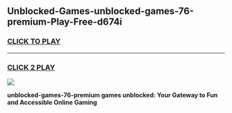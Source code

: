 
## Unblocked-Games-unblocked-games-76-premium-Play-Free-d674i
<h3>
<a href="https://premium76.site?title=unblocked-games-76-premium&ref=18A1">CLICK TO PLAY</a></h3>
<hr>

<h3>
<a href="https://premium76.site?title=unblocked-games-76-premium&ref=18A1">CLICK 2 PLAY</a>
  
</h3>

<a href="https://premium76.site?title=unblocked-games-76-premium&ref=18A1"><img src="https://clearcache.store/games.png"></a>


**unblocked-games-76-premium games unblocked: Your Gateway to Fun and Accessible Online Gaming**
